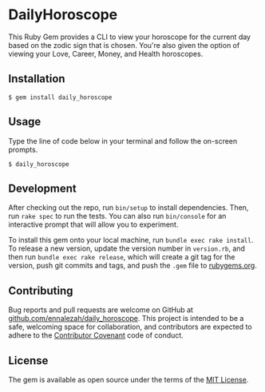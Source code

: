 # DailyHoroscope

This Ruby Gem provides a CLI to view your horoscope for the current day based on the zodic sign that is chosen. You're also given the option of viewing your Love, Career, Money, and Health horoscopes.

## Installation

```$ gem install daily_horoscope```

## Usage

Type the line of code below in your terminal and follow the on-screen prompts.

```$ daily_horoscope```

## Development

After checking out the repo, run `bin/setup` to install dependencies. Then, run `rake spec` to run the tests. You can also run `bin/console` for an interactive prompt that will allow you to experiment.

To install this gem onto your local machine, run `bundle exec rake install`. To release a new version, update the version number in `version.rb`, and then run `bundle exec rake release`, which will create a git tag for the version, push git commits and tags, and push the `.gem` file to [rubygems.org](https://rubygems.org).

## Contributing

Bug reports and pull requests are welcome on GitHub at [github.com/ennalezah/daily_horoscope](https://github.com/ennalezah/daily_horoscope). This project is intended to be a safe, welcoming space for collaboration, and contributors are expected to adhere to the [Contributor Covenant](http://contributor-covenant.org) code of conduct.

## License

The gem is available as open source under the terms of the [MIT License](https://opensource.org/licenses/MIT).